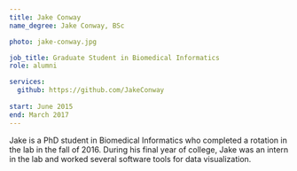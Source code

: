 ```yaml
---
title: Jake Conway
name_degree: Jake Conway, BSc

photo: jake-conway.jpg

job_title: Graduate Student in Biomedical Informatics
role: alumni

services:
  github: https://github.com/JakeConway
  
start: June 2015
end: March 2017
---
```

Jake is a PhD student in Biomedical Informatics who completed a rotation in the lab in the fall of 2016. During his final year of college, Jake was an intern in the lab and worked several software tools for data visualization.